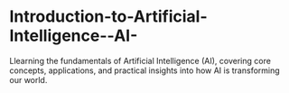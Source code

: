 # Introduction-to-Artificial-Intelligence--AI-
Llearning the fundamentals of Artificial Intelligence (AI), covering core concepts, applications, and practical insights into how AI is transforming our world.
